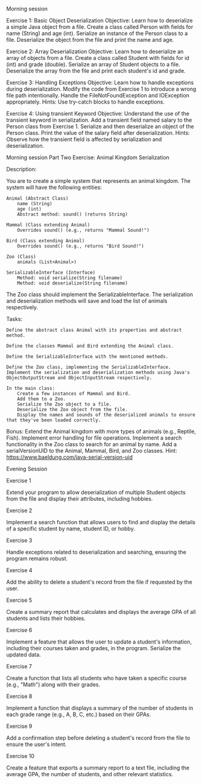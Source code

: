 Morning session

Exercise 1: Basic Object Deserialization
Objective:
Learn how to deserialize a simple Java object from a file.
Create a class called Person with fields for name (String) and age (int).
Serialize an instance of the Person class to a file.
Deserialize the object from the file and print the name and age.

Exercise 2: Array Deserialization
Objective:
Learn how to deserialize an array of objects from a file.
Create a class called Student with fields for id (int) and grade (double).
Serialize an array of Student objects to a file.
Deserialize the array from the file and print each student's id and grade.

Exercise 3: Handling Exceptions
Objective:
Learn how to handle exceptions during deserialization.
Modify the code from Exercise 1 to introduce a wrong file path intentionally.
Handle the FileNotFoundException and IOException appropriately.
Hints:   Use try-catch blocks to handle exceptions.

Exercise 4: Using transient Keyword
Objective:
Understand the use of the transient keyword in serialization.
Add a transient field named salary to the Person class from Exercise 1.
Serialize and then deserialize an object of the Person class.
Print the value of the salary field after deserialization.
Hints: Observe how the transient field is affected by serialization and deserialization.

Morning session
Part Two
Exercise: Animal Kingdom Serialization

Description:

You are to create a simple system that represents an animal kingdom. The system will have the following entities:

    Animal (Abstract Class)
        name (String)
        age (int)
        Abstract method: sound() (returns String)

    Mammal (Class extending Animal)
        Overrides sound() (e.g., returns "Mammal Sound!")

    Bird (Class extending Animal)
        Overrides sound() (e.g., returns "Bird Sound!")

    Zoo (Class)
        animals (List<Animal>)

    SerializableInterface (Interface)
        Method: void serialize(String filename)
        Method: void deserialize(String filename)

The Zoo class should implement the SerializableInterface. The serialization and deserialization methods will save and load the list of animals respectively.

Tasks:

    Define the abstract class Animal with its properties and abstract method.

    Define the classes Mammal and Bird extending the Animal class.

    Define the SerializableInterface with the mentioned methods.

    Define the Zoo class, implementing the SerializableInterface. Implement the serialization and deserialization methods using Java's ObjectOutputStream and ObjectInputStream respectively.

    In the main class:
        Create a few instances of Mammal and Bird.
        Add them to a Zoo.
        Serialize the Zoo object to a file.
        Deserialize the Zoo object from the file.
        Display the names and sounds of the deserialized animals to ensure that they've been loaded correctly.

Bonus:
Extend the Animal kingdom with more types of animals (e.g., Reptile, Fish).
Implement error handling for file operations.
Implement a search functionality in the Zoo class to search for an animal by name.
Add a serialVersionUID to the Animal, Mammal, Bird, and Zoo classes. Hint: https://www.baeldung.com/java-serial-version-uid

Evening Session

Exercise 1

Extend your program to allow deserialization of multiple Student
objects from the file and display their attributes, including hobbies.

Exercise 2

Implement a search function that allows users to find and display the
details of a specific student by name, student ID, or hobby.

Exercise 3

Handle exceptions related to deserialization and searching, ensuring
the program remains robust.

Exercise 4

Add the ability to delete a student's record from the file if requested
by the user.

Exercise 5

Create a summary report that calculates and displays the average
GPA of all students and lists their hobbies.

Exercise 6

Implement a feature that allows the user to update a student's
information, including their courses taken and grades, in the program.
Serialize the updated data.

Exercise 7

Create a function that lists all students who have taken a specific
course (e.g., "Math") along with their grades.

Exercise 8

Implement a function that displays a summary of the number of
students in each grade range (e.g., A, B, C, etc.) based on their GPAs.

Exercise 9

Add a confirmation step before deleting a student's record from the
file to ensure the user's intent.

Exercise 10

Create a feature that exports a summary report to a text file,
including the average GPA, the number of students, and other
relevant statistics.